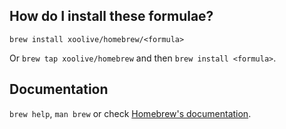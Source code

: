 
## How do I install these formulae?

`brew install xoolive/homebrew/<formula>`

Or `brew tap xoolive/homebrew` and then `brew install <formula>`.

## Documentation

`brew help`, `man brew` or check [Homebrew's documentation](https://docs.brew.sh).
